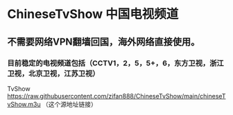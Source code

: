 # ChineseTvShow 中国电视频道
## 不需要网络VPN翻墙回国，海外网络直接使用。
### 目前稳定的电视频道包括（CCTV1，2，5，5+，6，东方卫视，浙江卫视，北京卫视，江苏卫视）
TvShow
https://raw.githubusercontent.com/zifan888/ChineseTvShow/main/chineseTvShow.m3u （这个源地址链接）
